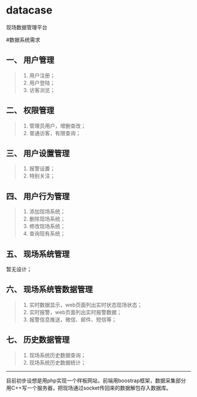 # datacase
现场数据管理平台

#数据系统需求
## 一、	用户管理
>1.	用户注册；
>2.	用户登陆；
>3.	访客浏览；

## 二、	权限管理
>1.	管理员用户，增删查改；
>2.	普通访客，有限查询；

## 三、	用户设置管理
>1.	报警设置；
>2.	特别关注；

## 四、	用户行为管理
>1.	添加现场系统；
>2.	删除现场系统；
>3.	修改现场系统；
>4.	查询现有系统；

## 五、	现场系统管理
暂无设计；

## 六、	现场系统管数据管理
>1.	实时数据显示，web页面列出实时状态现场状态；
>2.	实时报警，web页面列出实时报警数据；
>3.	报警信息推送，微信、邮件、短信等；

## 七、	历史数据管理
>1.	现场系统历史数据查询；
>2.	现场系统历史数据统计；

---

目前初步设想是用php实现一个样板网站，前端用boostrap框架，数据采集部分用C++写一个服务器，把现场通过socket传回来的数据解包存入数据库。

